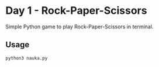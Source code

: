 # Day 1 - Rock-Paper-Scissors
Simple Python game to play Rock-Paper-Scissors in terminal.

## Usage
```bash
python3 nauka.py
